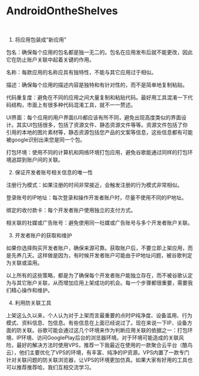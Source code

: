 # AndroidOntheShelves
​
1. 将应用包装成“新应用”

包名：确保每个应用的包名都是独一无二的。包名在应用发布后就不能更改，因此它在防止账户关联中起着关键的作用。

名称：每款应用的名称应具有独特性，不能与其它应用过于相似。

描述：确保每个应用的描述内容是独特和有针对性的，而不是简单地复制粘贴。

代码重复度：避免在不同的应用之间大量复制和粘贴代码。最好用工具混淆一下代码结构，市面上有很多种代码混淆工具，就不一一赘述。

UI界面：每个应用的用户界面(UI)都应该有所不同，避免出现高度类似的界面设计。其实UI包括很多，包括了资源文件、静态资源文件等等。资源文件包括了你引用的本地的图片素材等，静态资源包括您产品的文案等信息，这些信息都有可能被google识别出来您是同一个包。

打包环境：使用不同的计算机和网络环境打包应用，避免谷歌能通过同样的打包环境追踪到账户间的关联。

2. 保证开发者账号相关信息的唯一性

注册行为模式：如果注册的时间非常接近，会触发注册的行为模式非常相似。

登录账号的IP地址：每次登录和操作开发者账户时，尽量不使用不同的IP地址。

绑定的收付款卡：每个开发者账户使用独立的支付方式。

相关联的社媒或广告账号：避免使用同一社媒或广告账号与多个开发者账户关联。

 

3. 开发者账户的获取和维护

如果你选择购买开发者账户，确保来源可靠。获取账户后，不要立即上架应用，而是先养几天。这样做是因为，有时候开发者账户可能由于IP地址问题，被谷歌判定为关联或滥用。

以上所有的这些策略，都是为了确保每个开发者账户能独立存在，而不被谷歌认定为与其它账户关联，从而增加应用上架成功的机会。每一个步骤都很重要，需要我们精心操作和维护。

4. 利用防关联工具

上架这么久以来，个人认为对于上架而言最重要的点时IP纯净度、设备滥用、行为模式、资料信息、包信息。有些信息在上面已经说过了。现在来说一下IP、设备方面的防关联。谷歌可能会通过这几个环境来作为判断应用关联的依据之一：打包环境、IP环境、访问GooglePlay后台的浏览器环境。对于环境可能造成的关联风险，最好的解决方法时使用VPS，推荐一下我最近在使用的一款聚合云平台（酷鸟云），他们主要优化了VPS的环境，有丰富、纯净的IP资源。VPS内置了一款专门针对关联问题的防关联浏览器，让VPS的环境更加仿真。如果大家有好用的工具也可以推荐推荐哈，我们互相交流学习。
​
